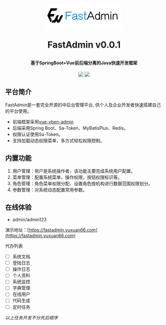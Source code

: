 <p align="center">
    <img src="assets/images/icon.png">
</p>
<h1 align="center" style="margin: 30px 0 30px; font-weight: bold;">FastAdmin v0.0.1</h1>
<h4 align="center">基于SpringBoot+Vue前后端分离的Java快速开发框架</h4>
<p align="center">
	<a href="https://github.com/SirYuxuan/fast-admin"><img src="https://svg.hamm.cn/badge.svg?key=FastAdmin&value=v0.0.1"></a>
	<a href="https://github.com/SirYuxuan/fast-admin/blob/main/LICENSE"><img src="https://img.shields.io/github/license/mashape/apistatus.svg"></a>
</p>

## 平台简介

FastAdmin是一套完全开源的中后台管理平台, 供个人及企业开发者快速搭建自己的平台使用。

* 前端框架采用[vue-vben-admin](https://github.com/vbenjs/vue-vben-admin)
* 后端采用Spring Boot、Sa-Token、MyBatisPlus、Redis。
* 权限认证使用Sa-Token。
* 支持加载动态权限菜单，多方式轻松权限控制。

## 内置功能

1.  用户管理：用户是系统操作者，该功能主要完成系统用户配置。
2.  菜单管理：配置系统菜单，操作权限，按钮权限标识等。
3.  角色管理：角色菜单权限分配、设置角色按机构进行数据范围权限划分。
4.  参数管理：对系统动态配置常用参数。

## 在线体验

- admin/admin123

演示地址：[https://fastadmin.yuxuan66.com](https://fastadmin.yuxuan66.com)

代办列表
- [ ] 系统文档
- [ ] 登陆日志
- [ ] 操作日志
- [ ] 个人资料
- [ ] 系统监控
- [ ] 字典管理
- [ ] 在线用户
- [ ] 代码生成
- [ ] 定时任务

*以上任务开发不分先后顺序*


